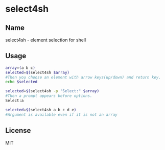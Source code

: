 # select4sh

## Name
select4sh - element selection for shell

## Usage
```bash
array=(a b c)
selected=$(select4sh $array)
#Then you choose an element with arrow keys(up/down) and return key.
echo $selected
```
```bash
selected=$(select4sh -p "Select:" $array)
#Then a prompt appears before options.
Select:a
```
```bash
selected=$(select4sh a b c d e)
#Argument is available even if it is not an array
```

## License
MIT
